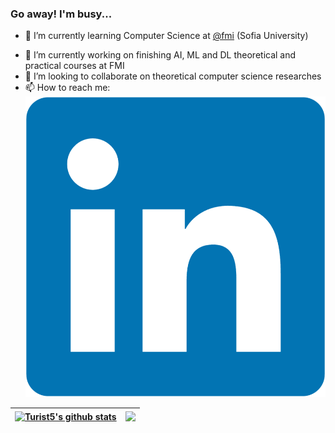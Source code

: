 ### Go away! I'm busy...
- 🌱 I’m currently learning Computer Science at [@fmi](https://github.com/fmi/) (Sofia University)
<!--**KaloyanTs/KaloyanTs** is a ✨ _special_ ✨ repository because its `README.md` (this file) appears on your GitHub profile. -->
- 🔭 I’m currently working on finishing AI, ML and DL theoretical and practical courses at FMI
- 👯 I’m looking to collaborate on theoretical computer science researches
- 📫 How to reach me: [![LinkedIn](./assets/LinkedIn_logo.png)](https://www.linkedin.com/in/kaloyan-tsvetkov-40416a247/)


| <a href="https://github.com/KaloyanTs"><img align="center" src="https://github-readme-stats.vercel.app/api?username=KaloyanTs&show_icons=true&include_all_commits=true&count_private=true&theme=buefy&hide_border=true" alt="Turist5's github stats" /></a> | <a href="https://github.com/KaloyanTs"><img align="center" src="https://github-readme-stats.vercel.app/api/top-langs/?username=KaloyanTs&theme=buefy&hide_border=true" /></a> |
| ------------- | ------------- |
